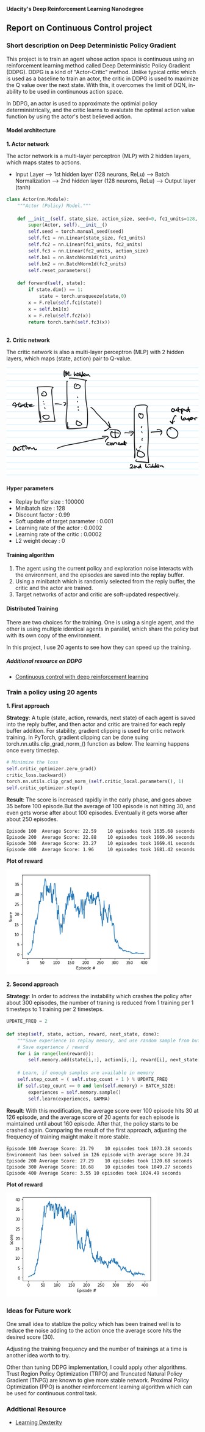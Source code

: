 **Udacity's Deep Reinforcement Learning Nanodegree**

## Report on Continuous Control project

### Short description on Deep Deterministic Policy Gradient 

This project is to train an agent whose action space is continuous using an reinforcement learning method called Deep Deterministic Policy Gradient (DDPG). DDPG is a kind of "Actor-Critic" method. Unlike typical critic which is used as a baseline to train an actor, the critic in DDPG is used to maximize the Q value over the next state. With this, it overcomes the limit of DQN, in-ability to be used in continunous action space.

In DDPG, an actor is used to approximate the optimial policy deterministrically, and the critic learns to evalutate the optimal action value function by using the actor's best believed action.

#### Model architecture

**1. Actor network**

The actor network is a multi-layer perceptron (MLP) with 2 hidden layers, which maps states to actions.

   * Input Layer —> 1st hidden layer (128 neurons, ReLu) —> Batch Normalization —> 2nd hidden layer (128 neurons, ReLu) —> Output layer (tanh)

```py
class Actor(nn.Module):
    """Actor (Policy) Model."""

    def __init__(self, state_size, action_size, seed=0, fc1_units=128, fc2_units=128):
        super(Actor, self).__init__()
        self.seed = torch.manual_seed(seed)
        self.fc1 = nn.Linear(state_size, fc1_units)
        self.fc2 = nn.Linear(fc1_units, fc2_units)
        self.fc3 = nn.Linear(fc2_units, action_size)
        self.bn1 = nn.BatchNorm1d(fc1_units)
        self.bn2 = nn.BatchNorm1d(fc2_units)
        self.reset_parameters()

    def forward(self, state):
        if state.dim() == 1:
            state = torch.unsqueeze(state,0)
        x = F.relu(self.fc1(state))
        x = self.bn1(x)
        x = F.relu(self.fc2(x))
        return torch.tanh(self.fc3(x))
        
```


**2. Critic network**

The critic network is also a multi-layer perceptron (MLP) with 2 hidden layers, which maps (state, action) pair to Q-value.

![Critic network architecture](./resources/ddpg-critic-network.png)

#### Hyper parameters

* Replay buffer size : 100000
* Minibatch size : 128
* Discount factor : 0.99
* Soft update of target parameter : 0.001
* Learning rate of the actor : 0.0002
* Learning rate of the critic : 0.0002
* L2 weight decay : 0



#### Training algorithm

1. The agent using the current policy and exploration noise interacts with the environment, and the episodes are saved into the replay buffer.
2. Using a minibatch which is randomly selected from the reply buffer, the critic and the actor are trained.
3. Target networks of actor and critic are soft-updated respectively.



#### Distributed Training

There are two choices for the training. One is using a single agent, and the other is using multiple identical agents in parallel, which share the policy but with its own copy of the environment.

In this project, I use 20 agents to see how they can speed up the training.




##### Additional resource on DDPG
- [Continuous control with deep reinforcement learning](https://arxiv.org/abs/1509.02971)



### Train a policy using 20 agents

**1. First approach**

**Strategy**: A tuple (state, action, rewards, next state) of each agent is saved into the reply buffer, and then actor and critic are trained for each reply buffer addition. For stability, gradient clipping is used for critic network training. In PyTorch, gradient clipping can be done suing torch.nn.utils.clip_grad_norm_() function as below. The learning happens once every timestep.

   ```py
   # Minimize the loss
   self.critic_optimizer.zero_grad()
   critic_loss.backward()
   torch.nn.utils.clip_grad_norm_(self.critic_local.parameters(), 1)
   self.critic_optimizer.step()
   ```

**Result**: The score is increased rapidly in the early phase, and goes above 35 before 100 episode.But the average of 100 episode is not hitting 30, and even gets worse after about 100 episodes. Eventually it gets worse after about 250 episodes.

   ```
   Episode 100	Average Score: 22.59	10 episodes took 1635.68 seconds
   Episode 200	Average Score: 22.88	10 episodes took 1669.96 seconds
   Episode 300	Average Score: 23.27	10 episodes took 1669.41 seconds
   Episode 400	Average Score: 1.96		10 episodes took 1681.42 seconds
   ```

**Plot of reward**

![Scores](./resources/ddpg-train-20-agent.png)

**2. Second approach**

**Strategy**: In order to address the instability which crashes the policy after about 300 episodes, the number of traning is reduced from 1 training per 1 timesteps to 1 training per 2 timesteps.

```py
UPDATE_FREQ = 2

def step(self, state, action, reward, next_state, done):
	"""Save experience in replay memory, and use random sample from buffer to learn."""
	# Save experience / reward
	for i in range(len(reward)):
		self.memory.add(state[i,:], action[i,:], reward[i], next_state[i,:], done[i])

	# Learn, if enough samples are available in memory
	self.step_count = ( self.step_count + 1 ) % UPDATE_FREQ
	if self.step_count == 0 and len(self.memory) > BATCH_SIZE:
		experiences = self.memory.sample()
		self.learn(experiences, GAMMA)
```

**Result**: With this modification, the average score over 100 episode hits 30 at 126 episode, and the average score of 20 agents for each episode is maintained until about 160 episode. After that, the policy starts to be crashed again. Comparing the result of the first approach, adjusting the frequency of training maight make it more stable.

```
Episode 100	Average Score: 21.79	10 episodes took 1073.28 seconds
Environment has been solved in 126 episode with average score 30.24
Episode 200	Average Score: 27.29	10 episodes took 1120.68 seconds
Episode 300	Average Score: 10.68	10 episodes took 1049.27 seconds
Episode 400	Average Score: 3.55	10 episodes took 1024.49 seconds
```

**Plot of reward**

![Scores](./resources/ddpg-train-20-agent-2.png)

### Ideas for Future work

One small idea to stablize the policy which has been trained well is to reduce the noise adding to the action once the average score hits the desired score (30).

Adjusting the training frequency and the number of trainings at a time is another idea worth to try.

Other than tuning DDPG implementation, I could apply other algorithms. Trust Region Policy Optimization (TRPO) and Truncated Natural Policy Gradient (TNPG) are known to give more stable network. Proximal Policy Optimization (PPO) is another reinforcement learning algorithm which can be used for continuous control task.



### Addtional Resource

* [Learning Dexterity](https://blog.openai.com/learning-dexterity/)

